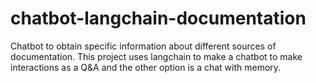 # chatbot-langchain-documentation
Chatbot to obtain specific information about different sources of documentation. This project uses langchain to make a chatbot to make interactions as a Q&amp;A and the other option is a chat with memory.
